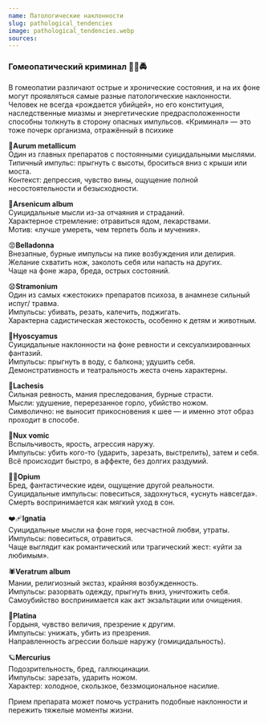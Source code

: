 ```yaml
---
name: Патологические наклонности
slug: pathological_tendencies
image: pathological_tendencies.webp
sources:
---
```

### Гомеопатический криминал 👮‍♀️🚔
В гомеопатии различают острые и хронические состояния, и на их фоне могут проявляться самые разные патологические наклонности. Человек не всегда «рождается убийцей», но его конституция, наследственные миазмы и энергетические предрасположенности способны толкнуть в сторону опасных импульсов. «Криминал» — это тоже почерк организма, отражённый в психике

💎**Aurum metallicum**<br>
Один из главных препаратов с постоянными суицидальными мыслями.<br>
Типичный импульс: прыгнуть с высоты, броситься вниз с крыши или моста.<br>
Контекст: депрессия, чувство вины, ощущение полной несостоятельности и безысходности.

🤡**Arsenicum album**<br>
Суицидальные мысли из-за отчаяния и страданий.<br>
Характерное стремление: отравиться ядом, лекарствами.<br>
Мотив: «лучше умереть, чем терпеть боль и мучения».

😡**Belladonna**<br>
Внезапные, бурные импульсы на пике возбуждения или делирия.<br>
Желание схватить нож, заколоть себя или напасть на других.<br>
Чаще на фоне жара, бреда, острых состояний.

😧**Stramonium**<br>
Один из самых «жестоких» препаратов психоза, в анамнезе сильный испуг/ травма.<br> 
Импульсы: убивать, резать, калечить, поджигать.<br>
Характерна садистическая жестокость, особенно к детям и животным.

🥰**Hyoscyamus**<br>
Суицидальные наклонности на фоне ревности и сексуализированных фантазий.<br>
Импульсы: прыгнуть в воду, с балкона; удушить себя.<br>
Демонстративность и театральность жеста очень характерны.

🐍**Lachesis**<br>
Сильная ревность, мания преследования, бурные страсти.<br>
Мысли: удушение, перерезанное горло, убийство ножом.<br>
Символично: не выносит прикосновения к шее — и именно этот образ проходит в способе.

🤤**Nux vomic**<br>
Вспыльчивость, ярость, агрессия наружу.<br>
Импульсы: убить кого-то (ударить, зарезать, выстрелить), затем и себя.<br>
Всё происходит быстро, в аффекте, без долгих раздумий.

😵‍💫**Opium**<br>
Бред, фантастические идеи, ощущение другой реальности.<br>
Суицидальные импульсы: повеситься, задохнуться, «уснуть навсегда».<br>
Смерть воспринимается как мягкий уход в сон.

❤️‍🩹**Ignatia**<br>
Суицидальные мысли на фоне горя, несчастной любви, утраты.<br>
Импульсы: повеситься, отравиться.<br>
Чаще выглядит как романтический или трагический жест: «уйти за любимым».

🕷**Veratrum album**<br>
Мании, религиозный экстаз, крайняя возбужденность.<br>
Импульсы: разорвать одежду, прыгнуть вниз, уничтожить себя.<br>
Самоубийство воспринимается как акт экзальтации или очищения.

🤩**Platina**<br>
Гордыня, чувство величия, презрение к другим.<br>
Импульсы: унижать, убить из презрения.<br>
Направленность агрессии больше наружу (гомицидальность).

🪐**Mercurius**<br>
Подозрительность, бред, галлюцинации.<br>
Импульсы: зарезать, ударить ножом.<br>
Характер: холодное, скользкое, безэмоциональное насилие.

Прием препарата может помочь  устранить подобные наклонности и пережить тяжелые моменты жизни.